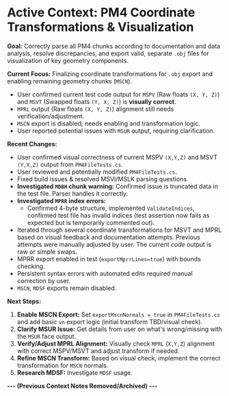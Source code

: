 # Active Context: PM4 Coordinate Transformations & Visualization

**Goal:** Correctly parse all PM4 chunks according to documentation and data analysis, resolve discrepancies, and export valid, separate `.obj` files for visualization of key geometry components.

**Current Focus:** Finalizing coordinate transformations for `.obj` export and enabling remaining geometry chunks (`MSCN`).
*   User confirmed current test code output for `MSPV` (Raw floats `(X, Y, Z)`) and `MSVT` (Swapped floats `(Y, X, Z)`) is **visually correct**.
*   `MPRL` output (Raw floats `(X, Y, Z)`) alignment still needs verification/adjustment.
*   `MSCN` export is disabled; needs enabling and transformation logic.
*   User reported potential issues with `MSUR` output, requiring clarification.

**Recent Changes:**
*   User confirmed visual correctness of current MSPV `(X,Y,Z)` and MSVT `(Y,X,Z)` output from `PM4FileTests.cs`.
*   User reviewed and potentially modified `PM4FileTests.cs`.
*   Fixed build issues & resolved MSVI/MSLK parsing questions.
*   **Investigated `MDBH` chunk warning:** Confirmed issue is truncated data in the test file. Parser handles it correctly.
*   **Investigated `MPRR` index errors:**
    *   Confirmed 4-byte structure, implemented `ValidateIndices`, confirmed test file has invalid indices (test assertion now fails as expected but is temporarily commented out).
*   Iterated through several coordinate transformations for MSVT and MPRL based on visual feedback and documentation attempts. Previous attempts were manually adjusted by user. The current *code* output is raw or simple swaps.
*   MPRR export enabled in test (`exportMprrLines=true`) with bounds checking.
*   Persistent syntax errors with automated edits required manual correction by user.
*   `MSCN`, `MDSF` exports remain disabled.

**Next Steps:**
1.  **Enable MSCN Export:** Set `exportMscnNormals = true` in `PM4FileTests.cs` and add basic `vn` export logic (initial transform TBD/visual check).
2.  **Clarify MSUR Issue:** Get details from user on what's wrong/missing with the `MSUR` face output.
3.  **Verify/Adjust MPRL Alignment:** Visually check `MPRL` (`X,Y,Z`) alignment with correct MSPV/MSVT and adjust transform if needed.
4.  **Refine MSCN Transform:** Based on visual check, implement the correct transformation for `MSCN` normals.
5.  **Research MDSF:** Investigate `MDSF` usage.

**--- (Previous Context Notes Removed/Archived) ---**
